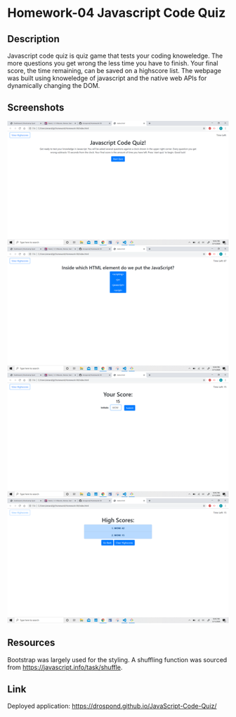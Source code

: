 # Homework-04 Javascript Code Quiz

## Description
Javascript code quiz is quiz game that tests your coding knoweledge. The more questions you get wrong the less time you have to finish. Your final score, the time remaining, can be saved on a highscore list. The webpage was built using knoweledge of javascript and the native web APIs for dynamically changing the DOM.

## Screenshots
![Home page](screenshots/index.png)
![Question](screenshots/question.png)
![Score Input](screenshots/scoreinput.png)
![Highscores](screenshots/highscores.png)

## Resources
Bootstrap was largely used for the styling. A shuffling function was sourced from  https://javascript.info/task/shuffle.

## Link
Deployed application: https://drospond.github.io/JavaScript-Code-Quiz/
